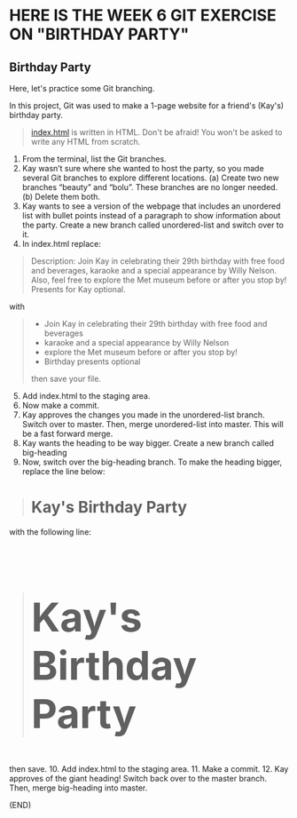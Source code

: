 # HERE IS THE WEEK 6 GIT EXERCISE ON "BIRTHDAY PARTY"

## Birthday Party

Here, let's practice some Git branching.  

In this project, Git was used to make a 1-page website for a friend's (Kay's) birthday party.

> [index.html](https://drive.google.com/file/d/1h2IV8AEhavMxGtEZzAkyaY9M3hOv6rtC/view?usp=drive_link) is written in HTML. Don't be afraid! You won't be asked to write any HTML from scratch.

1. From the terminal, list the Git branches.
2. Kay wasn’t sure where she wanted to host the party, so you made several Git branches to explore different locations. (a) Create two new branches “beauty” and “bolu”. These branches are no longer needed. (b) Delete them both.
3. Kay wants to see a version of the webpage that includes an unordered list with bullet points instead of a paragraph to show information about the party. Create a new branch called unordered-list and switch over to it.
4. In index.html replace:  
> <p>Description: Join Kay in celebrating their 29th birthday with free food and beverages, karaoke and a special appearance by Willy Nelson. Also, feel free to explore the Met museum before or after you stop by! Presents for Kay optional.</p>  
with  
> <ul> <li>Join Kay in celebrating their 29th birthday with free food and beverages</li> <li>karaoke and a special appearance by Willy Nelson</li> <li>explore the Met museum before or after you stop by!</li> <li>Birthday presents optional</li> </ul> then save your file.
5. Add index.html to the staging area.
6. Now make a commit.
7. Kay approves the changes you made in the unordered-list branch. Switch over to master. Then, merge unordered-list into master. This will be a fast forward merge.
8. Kay wants the heading to be way bigger. Create a new branch called big-heading
9. Now, switch over the big-heading branch. 
To make the heading bigger, replace the line below:  
> <h1>Kay's Birthday Party</h1>  
with the following line:  
> <h1 style="font-size: 72px">Kay's Birthday Party</h1>  
then save.
10. Add index.html to the staging area.
11. Make a commit.
12. Kay approves of the giant heading! Switch back over to the master branch.  
Then, merge big-heading into master.

(END)
